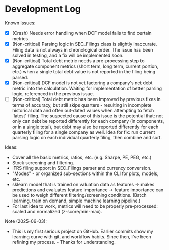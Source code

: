 # Development Log

Known Issues:

- [x] (Crash) Needs error handling when DCF model fails to find certain metrics.
- [x] (Non-critical) Parsing logic in SEC_Filings class is slightly inaccurate. Filing data is not always in chronological order. The issue has been solved in testing, and a fix will be implemented soon. 
- [x] (Non-critical) Total debt metric needs a pre-processing step to aggregate component metrics (short term, long term, current portion, etc.) when a single total debt value is not reported in the filing being parsed.
- [x] (Non-critical) DCF model is not yet factoring a company's net debt metric into the calculation. Waiting for implementation of better parsing logic, referenced in the previous issue. 
- [ ] (Non-critical) Total debt metric has been improved by previous fixes in terms of accuracy, but still skips quarters - resulting in incomplete historical data and often out-dated values when attempting to fetch 'latest' filing. The suspected cause of this issue is the potential that: not only can debt be reported differently for each company (in components, or in a single total), but debt may also be reported differently for each quarterly filing for a single company as well. Idea for fix: run current parsing logic on each individual quarterly filing, then combine and sort.      

Ideas:

- Cover all the basic metrics, ratios, etc. (e.g. Sharpe, PE, PEG, etc.)
- Stock screening and filtering.
- IFRS filing support in SEC_Filings parser and currency conversion. 
- "Modes" - or organized sub-sections within the CLI for plots, models, etc. 
- sklearn model that is trained on valuation data as features -> makes predictions and evaluates feature importance -> feature importance can be used to weigh different filtering/screening conditions. (Batch learning, train on demand, simple machine learning pipeline.)
- For last idea to work, metrics will need to be properly pre-processed: scaled and normalized (z-score/min-max).      

Note (2025-06-03):

- This is my first serious project on GitHub. Earlier commits show my learning curve with git, and workflow habits. Since then, I've been refining my process. - Thanks for understanding.

